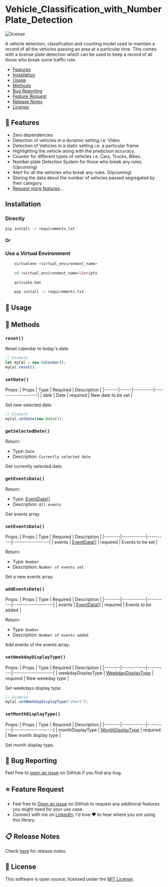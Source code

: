 # Vehicle_Classification_with_NumberPlate_Detection

<p>
    <img src="https://img.shields.io/npm/l/color-calendar?style=flat-square" alt="license" />
</p>

<p>
    A vehicle detection, classifcation and counting model used to maintain a record of all the vehicles passing an area at a particular time. This comes with a license plate detection which can be used to keep a record of all those who break some traffic rule.

</p>


- [Features](#features)
- [Installation](#Installation)
- [Usage](#usage)
- [Methods](#methods)
- [Bug Reporting](#bug)
- [Feature Request](#feature-request)
- [Release Notes](#release-notes)
- [License](#license)

<a id="features"></a>

## 🚀 Features

- Zero dependencies
- Detection of vehicles in a dynamic setting i.e. Video
- Detection of Vehicles in a static setting i.e. a particular frame
- Highlighting the vehicle along with the prediction accuracy.
- Counter for different types of vehicles i.e. Cars, Trucks, Bikes.
- Number plate Detection System for those who break any rules. (Upcoming)
- Alert for all the vehicles who break any rules. (Upcoming)
- Storing the data about the number of vehicles passed segregated by their category. 
- [Request more features](#feature-request)...

<a id="Installation"></a>
  ## Installation
### Directly 
```bash
pip install -r requirements.txt
```
#### Or
### Use a Virtual Environment

```bash
    virtualenv <virtual_environment_name>
    
    cd <virtual_environment_name>\Scripts
    
    activate.bat
    
    pip install -r requirements.txt
```



<a id="usage"></a>
## 🔨 Usage




<a id="methods"></a>

## 🔧 Methods

### `reset()`

Reset calendar to today's date.

```javascript
// Example
let myCal = new Calendar();
myCal.reset();
```

### `setDate()`

Props:
| Props | Type | Required | Description |
|-------|------|----------|--------------------|
| date | Date | required | New date to be set |

Set new selected date.

```javascript
// Example
myCal.setDate(new Date());
```

### `getSelectedDate()`

Return:

- Type: `Date`
- Description: `Currently selected date`

Get currently selected date.

### `getEventsData()`

Return:

- Type: [EventData](#type-event-data)[]
- Description: `All events`

Get events array.

### `setEventsData()`

Props:
| Props | Type | Required | Description |
|--------|------------|----------|------------------|
| events | [EventData](#type-event-data)[] | required | Events to be set |

Return:

- Type: `Number`
- Description: `Number of events set`

Set a new events array.

### `addEventsData()`

Props:
| Props | Type | Required | Description |
|--------|------------|----------|--------------------|
| events | [EventData](#type-event-data)[] | required | Events to be added |

Return:

- Type: `Number`
- Description: `Number of events added`

Add events of the events array.

### `setWeekdayDisplayType()`

Props:
| Props | Type | Required | Description |
|--------|------------|----------|--------------------|
| weekdayDisplayType | [WeekdayDisplayType](#type-weekday-display-type) | required | New weekday type |

Set weekdays display type.

```javascript
// Example
myCal.setWeekdayDisplayType("short");
```

### `setMonthDisplayType()`

Props:
| Props | Type | Required | Description |
|--------|------------|----------|--------------------|
| monthDisplayType | [MonthDisplayType](#type-month-display-type) | required | New month display type |

Set month display type.



<a id="bug"></a>

## 🐛 Bug Reporting

Feel free to [open an issue](https://github.com/deepanshug4/Vehicle_Classification_with_NumberPlate_Detection/issues) on GitHub if you find any bug.

<a id="feature-request"></a>

## ⭐ Feature Request

- Feel free to [Open an issue](https://github.com/deepanshug4/Vehicle_Classification_with_NumberPlate_Detection/issues) on GitHub to request any additional features you might need for your use case.
- Connect with me on [LinkedIn](https://www.linkedin.com/in/deepanshug4/). I'd love ❤️️ to hear where you are using this library.

<a id="release-notes"></a>

## 📋 Release Notes

Check [here](https://github.com/deepanshug4/Vehicle_Classification_with_NumberPlate_Detection/releases) for release notes.

<a id="license"></a>

## 📜 License

This software is open source, licensed under the [MIT License](https://github.com/PawanKolhe/color-calendar/blob/master/LICENSE).
